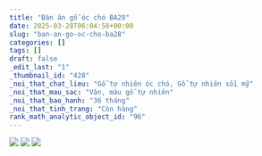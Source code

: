 ```yaml
---
title: "Bàn ăn gỗ óc chó BA28"
date: 2025-03-28T06:04:58+00:00
slug: "ban-an-go-oc-cho-ba28"
categories: []
tags: []
draft: false
_edit_last: "1"
_thumbnail_id: "428"
_noi_that_chat_lieu: "Gỗ tự nhiên óc chó, Gỗ tự nhiên sồi mỹ"
_noi_that_mau_sac: "Vân, màu gỗ tự nhiên"
_noi_that_bao_hanh: "36 tháng"
_noi_that_tinh_trang: "Còn hàng"
rank_math_analytic_object_id: "96"
---
```

![](https://romax.vn/wp-content/uploads/2025/03/ban-an-go-oc-cho-ba28-3-1280x720.webp) ![](https://romax.vn/wp-content/uploads/2025/03/ban-an-go-oc-cho-ba28-2-1280x720.webp) ![](https://romax.vn/wp-content/uploads/2025/03/ban-an-go-oc-cho-ba28-1-1280x960.webp)